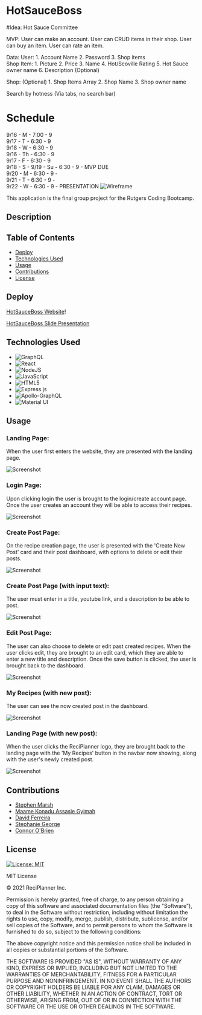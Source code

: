 # HotSauceBoss

#Idea: 
Hot Sauce Committee

MVP:
User can make an account.
User can CRUD items in their shop.
User can buy an item.
User can rate an item.

Data: 
  User:
    1. Account Name
    2. Password
    3. Shop items    
  Shop Item: 
    1. Picture
    2. Price
    3. Name
    4. Hot/Scoville Rating
    5. Hot Sauce owner name
    6. Description (Optional)
    
  Shop: (Optional)
    1. Shop Items Array
    2. Shop Name
    3. Shop owner name
  
Search by hotness (Via tabs, no search bar)

# Schedule
9/16 - M  - 7:00 - 9  
9/17 - T  - 6:30 - 9  
9/18 - W  - 6:30 - 9  
9/16 - Th - 6:30 - 9  
9/17 - F  - 6:30 - 9  
9/18 - S  - 
9/19 - Su - 6:30 - 9 - MVP DUE  
9/20 - M  - 6:30 - 9 -  
9/21 - T  - 6:30 - 9 -  
9/22 - W  - 6:30 - 9 - PRESENTATION 
![Wireframe](https://user-images.githubusercontent.com/14891319/133174756-5d4b96cd-5d66-407d-b1bc-b317dfa62f03.png)

This application is the final group project for the Rutgers Coding Bootcamp.

## Description 

  


## Table of Contents 
* [Deploy](#deploy)
* [Technologies Used](#technologies-used)
* [Usage](#usage)
* [Contributions](#contributions)
* [License](#license)

## Deploy
<!-- Make ACTIVE link -->
[HotSauceBoss Website]()!


[HotSauceBoss Slide Presentation]()

## Technologies Used

* ![GraphQL](https://img.shields.io/badge/-GraphQL-E10098?style=for-the-badge&logo=graphql&logoColor=white)
* ![React](https://img.shields.io/badge/react-%2320232a.svg?style=for-the-badge&logo=react&logoColor=%2361DAFB)
* ![NodeJS](https://img.shields.io/badge/node.js-6DA55F?style=for-the-badge&logo=node.js&logoColor=white)
* ![JavaScript](https://img.shields.io/badge/javascript-%23323330.svg?style=for-the-badge&logo=javascript&logoColor=%23F7DF1E)
* ![HTML5](https://img.shields.io/badge/html5-%23E34F26.svg?style=for-the-badge&logo=html5&logoColor=white)
* ![Express.js](https://img.shields.io/badge/express.js-%23404d59.svg?style=for-the-badge&logo=express&logoColor=%2361DAFB)
* ![Apollo-GraphQL](https://img.shields.io/badge/-ApolloGraphQL-311C87?style=for-the-badge&logo=apollo-graphql)
* ![Material UI](https://img.shields.io/badge/materialui-%230081CB.svg?style=for-the-badge&logo=material-ui&logoColor=white)


## Usage 

### Landing Page:

When the user first enters the website, they are presented with the landing page.


![Screenshot]()

### Login Page:
 
Upon clicking login the user is brought to the login/create account page. Once the user creates an account they will be able to access their recipes.


![Screenshot]()

### Create Post Page:

On the recipe creation page, the user is presented with the 'Create New Post' card and their post dashboard, with options to delete or edit their posts.


![Screenshot]()

### Create Post Page (with input text):

The user must enter in a title, youtube link, and a description to be able to post.


![Screenshot]()

### Edit Post Page:

The user can also choose to delete or edit past created recipes. When the user clicks edit, they are brought to an edit card, which they are able to enter a new title and description. Once the save button is clicked, the user is brought back to the dashboard.

![Screenshot]()

### My Recipes (with new post):

The user can see the now created post in the dashboard.


![Screenshot]()

### Landing Page (with new post):

When the user clicks the ReciPlanner logo, they are brought back to the landing page with the 'My Recipes' button in the navbar now showing, along with the user's newly created post.

![Screenshot]()


## Contributions

* [Stephen Marsh](https://github.com/Imaparadox)
* [Maame Konadu Assasie Gyimah](https://github.com/maa-hub)
* [David Ferreira](https://github.com/DiSantoz)
* [Stephanie George](https://github.com/stephgeorge22)
* [Connor O'Brien](https://github.com/JConnrO)


## License
[![License: MIT](https://img.shields.io/badge/License-MIT-yellow.svg)](https://opensource.org/licenses/MIT)

MIT License

© 2021 ReciPlanner Inc.

Permission is hereby granted, free of charge, to any person obtaining a copy
of this software and associated documentation files (the "Software"), to deal
in the Software without restriction, including without limitation the rights
to use, copy, modify, merge, publish, distribute, sublicense, and/or sell
copies of the Software, and to permit persons to whom the Software is
furnished to do so, subject to the following conditions:

The above copyright notice and this permission notice shall be included in all
copies or substantial portions of the Software.

THE SOFTWARE IS PROVIDED "AS IS", WITHOUT WARRANTY OF ANY KIND, EXPRESS OR
IMPLIED, INCLUDING BUT NOT LIMITED TO THE WARRANTIES OF MERCHANTABILITY,
FITNESS FOR A PARTICULAR PURPOSE AND NONINFRINGEMENT. IN NO EVENT SHALL THE
AUTHORS OR COPYRIGHT HOLDERS BE LIABLE FOR ANY CLAIM, DAMAGES OR OTHER
LIABILITY, WHETHER IN AN ACTION OF CONTRACT, TORT OR OTHERWISE, ARISING FROM,
OUT OF OR IN CONNECTION WITH THE SOFTWARE OR THE USE OR OTHER DEALINGS IN THE
SOFTWARE.
